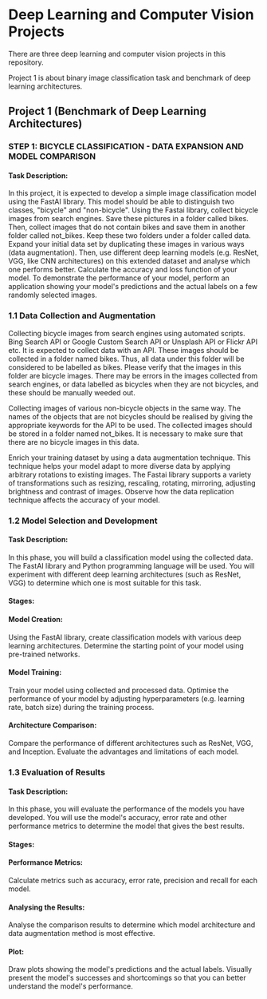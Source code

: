 # Deep Learning and Computer Vision Projects

There are three deep learning and computer vision projects in this repository.

Project 1 is about binary image classification task and benchmark of deep learning architectures.

## Project 1 (Benchmark of Deep Learning Architectures)

### STEP 1: BICYCLE CLASSIFICATION - DATA EXPANSION AND MODEL COMPARISON

#### Task Description: 
In this project, it is expected to develop a simple image classification model using the FastAI library. 
This model should be able to distinguish two classes, "bicycle" and "non-bicycle". Using the Fastai library, collect bicycle images from search engines. 
Save these pictures in a folder called bikes. Then, collect images that do not contain bikes and save them in another folder called not_bikes. 
Keep these two folders under a folder called data. Expand your initial data set by duplicating these images in various ways (data augmentation). 
Then, use different deep learning models (e.g. ResNet, VGG, like CNN architectures) on this extended dataset and analyse which one performs better. 
Calculate the accuracy and loss function of your model. 
To demonstrate the performance of your model, perform an application showing your model's predictions and the actual labels on a few randomly selected images.

### 1.1 Data Collection and Augmentation

Collecting bicycle images from search engines using automated scripts. 
Bing Search API or Google Custom Search API or Unsplash API or Flickr API etc. 
It is expected to collect data with an API. These images should be collected in a folder named bikes. 
Thus, all data under this folder will be considered to be labelled as bikes. Please verify that the images in this folder are bicycle images. 
There may be errors in the images collected from search engines, or data labelled as bicycles when they are not bicycles, and these should be manually weeded out.

Collecting images of various non-bicycle objects in the same way. 
The names of the objects that are not bicycles should be realised by giving the appropriate keywords for the API to be used. 
The collected images should be stored in a folder named not_bikes. It is necessary to make sure that there are no bicycle images in this data.

Enrich your training dataset by using a data augmentation technique. 
This technique helps your model adapt to more diverse data by applying arbitrary rotations to existing images. 
The Fastai library supports a variety of transformations such as resizing, rescaling, rotating, mirroring, adjusting brightness and contrast of images. 
Observe how the data replication technique affects the accuracy of your model.

### 1.2 Model Selection and Development

#### Task Description:

In this phase, you will build a classification model using the collected data. 
The FastAI library and Python programming language will be used. 
You will experiment with different deep learning architectures (such as ResNet, VGG) to determine which one is most suitable for this task.

#### Stages:

#### Model Creation:
Using the FastAI library, create classification models with various deep learning architectures.
Determine the starting point of your model using pre-trained networks.

#### Model Training:
Train your model using collected and processed data.
Optimise the performance of your model by adjusting hyperparameters (e.g. learning rate, batch size) during the training process.

#### Architecture Comparison:
Compare the performance of different architectures such as ResNet, VGG, and Inception.
Evaluate the advantages and limitations of each model.

### 1.3 Evaluation of Results

#### Task Description:
In this phase, you will evaluate the performance of the models you have developed. 
You will use the model's accuracy, error rate and other performance metrics to determine the model that gives the best results.

#### Stages:

#### Performance Metrics:
Calculate metrics such as accuracy, error rate, precision and recall for each model.

#### Analysing the Results:
Analyse the comparison results to determine which model architecture and data augmentation method is most effective.

#### Plot:
Draw plots showing the model's predictions and the actual labels.
Visually present the model's successes and shortcomings so that you can better understand the model's performance.
